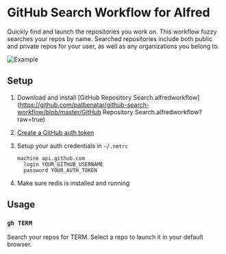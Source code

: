 # GitHub Search Workflow for Alfred

Quickly find and launch the repositories you work on. This workflow fuzzy
searches your repos by name. Searched repositories include both public and
private repos for your user, as well as any organizations you belong to.

![Example](http://i.imgur.com/9a07zwz.png)

## Setup

1. Download and install [GitHub Repository Search.alfredworkflow](https://github.com/patbenatar/github-search-workflow/blob/master/GitHub Repository Search.alfredworkflow?raw=true)
1. [Create a GitHub auth token](https://help.github.com/articles/creating-an-access-token-for-command-line-use/)
1. Setup your auth credentials in `~/.netrc`
   
   ```
   machine api.github.com
     login YOUR_GITHUB_USERNAME
     password YOUR_AUTH_TOKEN
   ```
1. Make sure redis is installed and running

## Usage

### `gh TERM`

Search your repos for TERM. Select a repo to launch it in your default browser.

